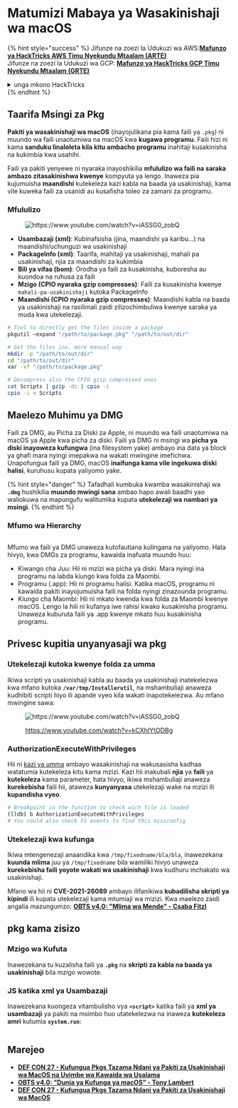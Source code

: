 # Matumizi Mabaya ya Wasakinishaji wa macOS

{% hint style="success" %}
Jifunze na zoezi la Udukuzi wa AWS:<img src="/.gitbook/assets/arte.png" alt="" data-size="line">[**Mafunzo ya HackTricks AWS Timu Nyekundu Mtaalam (ARTE)**](https://training.hacktricks.xyz/courses/arte)<img src="/.gitbook/assets/arte.png" alt="" data-size="line">\
Jifunze na zoezi la Udukuzi wa GCP: <img src="/.gitbook/assets/grte.png" alt="" data-size="line">[**Mafunzo ya HackTricks GCP Timu Nyekundu Mtaalam (GRTE)**<img src="/.gitbook/assets/grte.png" alt="" data-size="line">](https://training.hacktricks.xyz/courses/grte)

<details>

<summary>unga mkono HackTricks</summary>

* Angalia [**mpango wa michango**](https://github.com/sponsors/carlospolop)!
* **Jiunge na** 💬 [**Kikundi cha Discord**](https://discord.gg/hRep4RUj7f) au kikundi cha [**telegram**](https://t.me/peass) au **tufuate** kwenye **Twitter** 🐦 [**@hacktricks\_live**](https://twitter.com/hacktricks\_live)**.**
* **Shiriki mbinu za udukuzi kwa kuwasilisha PRs kwa** [**HackTricks**](https://github.com/carlospolop/hacktricks) na [**HackTricks Cloud**](https://github.com/carlospolop/hacktricks-cloud) repos za github.

</details>
{% endhint %}

## Taarifa Msingi za Pkg

**Pakiti ya wasakinishaji wa macOS** (inayojulikana pia kama faili ya `.pkg`) ni muundo wa faili unaotumiwa na macOS kwa **kugawa programu**. Faili hizi ni kama **sanduku linaloleta kila kitu ambacho programu** inahitaji kusakinisha na kukimbia kwa usahihi.

Faili ya pakiti yenyewe ni nyaraka inayoshikilia **mfululizo wa faili na saraka ambazo zitasakinishwa kwenye** kompyuta ya lengo. Inaweza pia kujumuisha **maandishi** kutekeleza kazi kabla na baada ya usakinishaji, kama vile kuweka faili za usanidi au kusafisha toleo za zamani za programu.

### Mfululizo

<figure><img src="../../../.gitbook/assets/Pasted Graphic.png" alt="https://www.youtube.com/watch?v=iASSG0_zobQ"><figcaption></figcaption></figure>

* **Usambazaji (xml)**: Kubinafsisha (jina, maandishi ya karibu...) na maandishi/uchunguzi wa usakinishaji
* **PackageInfo (xml)**: Taarifa, mahitaji ya usakinishaji, mahali pa usakinishaji, njia za maandishi za kukimbia
* **Bili ya vifaa (bom)**: Orodha ya faili za kusakinisha, kuboresha au kuondoa na ruhusa za faili
* **Mzigo (CPIO nyaraka gzip compresses)**: Faili za kusakinisha kwenye `mahali-pa-usakinishaji` kutoka PackageInfo
* **Maandishi (CPIO nyaraka gzip compresses)**: Maandishi kabla na baada ya usakinishaji na rasilimali zaidi zilizochimbuliwa kwenye saraka ya muda kwa utekelezaji.
```bash
# Tool to directly get the files inside a package
pkgutil —expand "/path/to/package.pkg" "/path/to/out/dir"

# Get the files ina. more manual way
mkdir -p "/path/to/out/dir"
cd "/path/to/out/dir"
xar -xf "/path/to/package.pkg"

# Decompress also the CPIO gzip compressed ones
cat Scripts | gzip -dc | cpio -i
cpio -i < Scripts
```
## Maelezo Muhimu ya DMG

Faili za DMG, au Picha za Diski za Apple, ni muundo wa faili unaotumiwa na macOS ya Apple kwa picha za diski. Faili ya DMG ni msingi wa **picha ya diski inayoweza kufungwa** (ina filesystem yake) ambayo ina data ya block ya ghafi mara nyingi imepakwa na wakati mwingine imefichwa. Unapofungua faili ya DMG, macOS **inaifunga kama vile ingekuwa diski halisi**, kuruhusu kupata yaliyomo yake.

{% hint style="danger" %}
Tafadhali kumbuka kwamba wasakinishaji wa **`.dmg`** hushikilia **muundo mwingi sana** ambao hapo awali baadhi yao waliokuwa na mapungufu walitumika kupata **utekelezaji wa nambari ya msingi**.
{% endhint %}

### Mfumo wa Hierarchy

<figure><img src="../../../.gitbook/assets/image (225).png" alt=""><figcaption></figcaption></figure>

Mfumo wa faili ya DMG unaweza kutofautiana kulingana na yaliyomo. Hata hivyo, kwa DMGs za programu, kawaida inafuata muundo huu:

* Kiwango cha Juu: Hii ni mzizi wa picha ya diski. Mara nyingi ina programu na labda kiungo kwa folda za Maombi.
* Programu (.app): Hii ni programu halisi. Katika macOS, programu ni kawaida pakiti inayojumuisha faili na folda nyingi zinazounda programu.
* Kiungo cha Maombi: Hii ni mkato kwenda kwa folda za Maombi kwenye macOS. Lengo la hili ni kufanya iwe rahisi kwako kusakinisha programu. Unaweza kuburuta faili ya .app kwenye mkato huu kusakinisha programu.

## Privesc kupitia unyanyasaji wa pkg

### Utekelezaji kutoka kwenye folda za umma

Ikiwa scripti ya usakinishaji kabla au baada ya usakinishaji inatekelezwa kwa mfano kutoka **`/var/tmp/Installerutil`**, na mshambuliaji anaweza kudhibiti scripti hiyo ili apande vyeo kila wakati inapotekelezwa. Au mfano mwingine sawa:

<figure><img src="../../../.gitbook/assets/Pasted Graphic 5.png" alt="https://www.youtube.com/watch?v=iASSG0_zobQ"><figcaption><p><a href="https://www.youtube.com/watch?v=kCXhIYtODBg">https://www.youtube.com/watch?v=kCXhIYtODBg</a></p></figcaption></figure>

### AuthorizationExecuteWithPrivileges

Hii ni [kazi ya umma](https://developer.apple.com/documentation/security/1540038-authorizationexecutewithprivileg) ambayo wasakinishaji na wakusasisha kadhaa watatumia kutekeleza kitu kama mzizi. Kazi hii inakubali **njia** ya **faili** ya **kutekeleza** kama parameter, hata hivyo, ikiwa mshambuliaji anaweza **kurekebisha** faili hii, ataweza **kunyanyasa** utekelezaji wake na mzizi ili **kupandisha vyeo**.
```bash
# Breakpoint in the function to check wich file is loaded
(lldb) b AuthorizationExecuteWithPrivileges
# You could also check FS events to find this missconfig
```
### Utekelezaji kwa kufunga

Ikiwa mtengenezaji anaandika kwa `/tmp/fixedname/bla/bla`, inawezekana **kuunda mlima** juu ya `/tmp/fixedname` bila wamiliki hivyo unaweza **kurekebisha faili yoyote wakati wa usakinishaji** kwa kudhuru mchakato wa usakinishaji.

Mfano wa hii ni **CVE-2021-26089** ambayo ilifanikiwa **kubadilisha skripti ya kipindi** ili kupata utekelezaji kama mtumiaji wa mizizi. Kwa maelezo zaidi angalia mazungumzo: [**OBTS v4.0: "Mlima wa Mende" - Csaba Fitzl**](https://www.youtube.com/watch?v=jSYPazD4VcE)

## pkg kama zisizo

### Mzigo wa Kufuta

Inawezekana tu kuzalisha faili ya **`.pkg`** na **skripti za kabla na baada ya usakinishaji** bila mzigo wowote.

### JS katika xml ya Usambazaji

Inawezekana kuongeza vitambulisho vya **`<script>`** katika faili ya **xml ya usambazaji** ya pakiti na msimbo huo utatekelezwa na inaweza **kutekeleza amri** kutumia **`system.run`**:

<figure><img src="../../../.gitbook/assets/image (1043).png" alt=""><figcaption></figcaption></figure>

## Marejeo

* [**DEF CON 27 - Kufungua Pkgs Tazama Ndani ya Pakiti za Usakinishaji wa MacOS na Uvimbe wa Kawaida wa Usalama**](https://www.youtube.com/watch?v=iASSG0\_zobQ)
* [**OBTS v4.0: "Dunia ya Kufunga ya macOS" - Tony Lambert**](https://www.youtube.com/watch?v=Eow5uNHtmIg)
* [**DEF CON 27 - Kufungua Pkgs Tazama Ndani ya Pakiti za Usakinishaji wa MacOS**](https://www.youtube.com/watch?v=kCXhIYtODBg)
